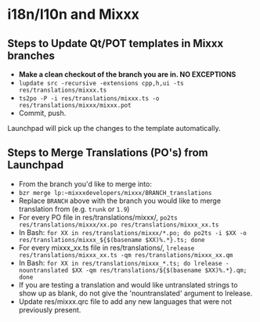 # i18n/l10n and Mixxx

## Steps to Update Qt/POT templates in Mixxx branches

  - **Make a clean checkout of the branch you are in. NO EXCEPTIONS**
  - `lupdate src -recursive -extensions cpp,h,ui -ts
    res/translations/mixxx.ts`
  - `ts2po -P -i res/translations/mixxx.ts -o
    res/translations/mixxx/mixxx.pot`
  - Commit, push.

Launchpad will pick up the changes to the template automatically.

## Steps to Merge Translations (PO's) from Launchpad

  - From the branch you'd like to merge into:
  - `bzr merge lp:~mixxxdevelopers/mixxx/BRANCH_translations`
  - Replace `BRANCH` above with the branch you would like to merge
    translation from (e.g. `trunk` or `1.9`)
  - For every PO file in res/translations/mixxx/, `po2ts
    res/translations/mixxx/xx.po res/translations/mixxx_xx.ts`
  - In Bash: `for XX in res/translations/mixxx/*.po; do po2ts -i $XX -o
    res/translations/mixxx_${$(basename $XX)%.*}.ts; done`
  - For every mixxx\_xx.ts file in res/translations/, `lrelease
    res/translations/mixxx_xx.ts -qm res/translations/mixxx_xx.qm`
  - In Bash: `for XX in res/translations/mixxx_*.ts; do lrelease
    -nountranslated $XX -qm res/translations/${$(basename $XX)%.*}.qm;
    done`
  - If you are testing a translation and would like untranslated strings
    to show up as blank, do not give the 'nountranslated' argument to
    lrelease.
  - Update res/mixxx.qrc file to add any new languages that were not
    previously present.
